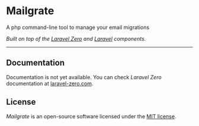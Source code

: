 # Mailgrate
A php command-line tool to manage your email migrations

_Built on top of the [Laravel Zero](https://laravel-zero.com) 
and [Laravel](https://laravel.com) components._

------

## Documentation

Documentation is not yet available. You can check 
_Laravel Zero_ documentation at [laravel-zero.com](https://laravel-zero.com).

## License

_Mailgrate_ is an open-source software licensed under the [MIT license](./LICENSE.md).

